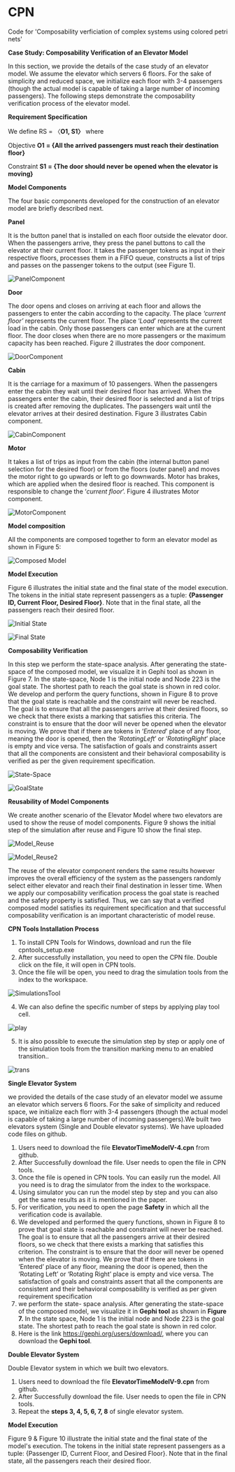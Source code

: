 # CPN
Code for 'Composability verficiation of complex systems using colored petri nets'

**Case Study: Composability Verification of an Elevator Model**

In this section, we provide the details of the case study of an elevator model. We assume the elevator which servers 6 floors. For the sake of simplicity and reduced space, we initialize each floor with 3-4 passengers (though the actual model is capable of taking a large number of incoming passengers). The following steps demonstrate the composability verification process of the elevator model.

**Requirement Specification**

We define RS = 〈**O1, S1〉** where

Objective **O1** **= {**All the arrived passengers must reach their destination floor**}**

Constraint **S1** **= {**The door should never be opened when the elevator is moving**}**

**Model Components**

The four basic components developed for the construction of an elevator model are briefly described next.

**Panel**

It is the button panel that is installed on each floor outside the elevator door. When the passengers arrive, they press the panel buttons to call the elevator at their current floor. It takes the passenger tokens as input in their respective floors, processes them in a FIFO queue, constructs a list of trips and passes on the passenger tokens to the output (see Figure 1). 

![PanelComponent](https://user-images.githubusercontent.com/86586703/123754287-288e1a80-d8d4-11eb-9d67-8c1b734a8f13.JPG)

**Door**

The door opens and closes on arriving at each floor and allows the passengers to enter the cabin according to the capacity. The place *‘current floor’* represents the current floor. The place ‘*Load*’ represents the current load in the cabin. Only those passengers can enter which are at the current floor. The door closes when there are no more passengers or the maximum capacity has been reached. Figure 2 illustrates the door component. 

![DoorComponent](https://user-images.githubusercontent.com/86586703/123754352-393e9080-d8d4-11eb-81a8-6cc27e0de67a.JPG)

**Cabin**

It is the carriage for a maximum of 10 passengers. When the passengers enter the cabin they wait until their desired floor has arrived. When the passengers enter the cabin, their desired floor is selected and a list of trips is created after removing the duplicates. The passengers wait until the elevator arrives at their desired destination. Figure 3 illustrates Cabin component. 

![CabinComponent](https://user-images.githubusercontent.com/86586703/123754403-478cac80-d8d4-11eb-9679-a02a00c1f405.JPG)

**Motor**

It takes a list of trips as input from the cabin (the internal button panel selection for the desired floor) or from the floors (outer panel) and moves the motor right to go upwards or left to go downwards. Motor has brakes, which are applied when the desired floor is reached. This component is responsible to change the ‘*current floor*’. Figure 4 illustrates Motor component. 

![MotorComponent](https://user-images.githubusercontent.com/86586703/123754462-5a06e600-d8d4-11eb-81ef-c36e5c2a5c15.JPG)

**Model composition**

All the components are composed together to form an elevator model as shown in Figure 5:

![Composed Model](https://user-images.githubusercontent.com/86586703/123754891-c84ba880-d8d4-11eb-9c22-dee2b6ab0db2.JPG)

**Model Execution**

Figure 6 illustrates the initial state and the final state of the model execution. The tokens in the initial state represent passengers as a tuple: **{Passenger ID, Current Floor, Desired Floor}**. Note that in the final state, all the passengers reach their desired floor. 

![Initial State](https://user-images.githubusercontent.com/86586703/123755660-938c2100-d8d5-11eb-9062-00f7fe5ccb52.JPG)

![Final State](https://user-images.githubusercontent.com/86586703/123755684-98e96b80-d8d5-11eb-8b2c-1d64b13e4a53.JPG)

**Composability Verification**

In this step we perform the state-space analysis. After generating the state-space of the composed model, we visualize it in Gephi tool as shown in Figure 7. In the state-space, Node 1 is the initial node and Node 223 is the goal state. The shortest path to reach the goal state is shown in red color. We develop and perform the query functions, shown in Figure 8 to prove that the goal state is reachable and the constraint will never be reached. The goal is to ensure that all the passengers arrive at their desired floors, so we check that there exists a marking that satisfies this criteria. The constraint is to ensure that the door will never be opened when the elevator is moving. We prove that if there are tokens in ‘*Entered*’ place of any floor, meaning the door is opened, then the ‘*RotatingLeft*’ or ‘*RotatingRight*’ place is empty and vice versa. The satisfaction of goals and constraints assert that all the components are consistent and their behavioral composability is verified as per the given requirement specification. 

![State-Space](https://user-images.githubusercontent.com/86586703/123756999-f3cf9280-d8d6-11eb-8ce1-97a257d22b8a.JPG)

![GoalState](https://user-images.githubusercontent.com/86586703/123757188-25e0f480-d8d7-11eb-92a5-c19c42b3ecae.JPG)

**Reusability of Model Components**

We create another scenario of the Elevator Model where two elevators are used to show the reuse of model components. Figure 9 shows the initial step of the simulation after reuse and Figure 10 show the final step. 

![Model_Reuse](https://user-images.githubusercontent.com/86586703/123757646-a0aa0f80-d8d7-11eb-8dd9-99b1880831f1.JPG)

![Model_Reuse2](https://user-images.githubusercontent.com/86586703/123757663-a56ec380-d8d7-11eb-9378-b941fd5f72fe.JPG)

The reuse of the elevator component renders the same results however improves the overall efficiency of the system as the passengers randomly select either elevator and reach their final destination in lesser time. When we apply our composability verification process the goal state is reached and the safety property is satisfied. Thus, we can say that a verified composed model satisfies its requirement specification and that successful composability verification is an important characteristic of model reuse. 


**CPN Tools Installation Process**
1. To install CPN Tools for Windows, download and run the file cpntools_setup.exe
2. After successfully installation, you need to open the CPN file. Double click on the file, it will open in CPN tools.
3. Once the file will be open, you need to drag the simulation tools from the index to the workspace.

![SimulationsTool](https://user-images.githubusercontent.com/86586703/123760713-8de50a00-d8da-11eb-82d9-8b2b08480123.JPG)

4. We can also define the specific number of steps by applying play tool cell.

![play](https://user-images.githubusercontent.com/86586703/123761268-15cb1400-d8db-11eb-889d-5921f9162568.JPG)

5. It is also possible to execute the simulation step by step or  apply one of the simulation tools from the transition marking menu to an enabled transition..

![trans](https://user-images.githubusercontent.com/86586703/123761418-3dba7780-d8db-11eb-86de-608ff81e006b.JPG)


**Single Elevator System**

we provided the details of the case study of an elevator model we assume an elevator which servers 6 floors. For the sake of simplicity and reduced space, we initialize each florr with 3-4 passengers (though the actual model is capable of taking a large number of incoming passengers).We built two elevators system (Single and Double elevator systems). We have uploaded code files on github.

1. Users need to download the file **ElevatorTimeModelV-4.cpn** from github. 
2. After Successfully download the file. User needs to open the file in CPN tools.
3. Once the file is opened in CPN tools. You can easily run the model. All you need is to drag the simulator from the index to the workspace.
4. Using simulator you can run the model step by step and you can also get the same results as it is mentioned in the paper.
5. For verification, you need to open the page **Safety** in which all the verification code is available.
6. We developed and performed the query functions, shown in Figure 8 to prove that goal state is reachable and constraint will never be reached. The goal is to ensure that all the passengers arrive at their desired floors, so we check that there exists a marking that satisfies this criterion. The constraint is to ensure that the door will never be opened when the elevator is moving. We prove that if there are tokens in ‘Entered’ place of any floor, meaning the door is opened, then the ‘Rotating Left’ or ‘Rotating Right’ place is empty and vice versa. The satisfaction of goals and constraints assert that all the components are consistent and their behavioral composability is verified as per given requirement specification 
7. we perform the state- space analysis. After generating the state-space of the composed model, we visualize it in **Gephi tool** as shown in **Figure 7.** In the state space, Node 1 is the initial node and Node 223 is the goal state. The shortest path to reach the goal state is shown in red color. 
8. Here is the link https://gephi.org/users/download/, where you can download the **Gephi tool**.

**Double Elevator System**

Double Elevator system in which we built two elevators. 

1. Users need to download the file **ElevatorTimeModelV-9.cpn** from github. 
2. After Successfully download the file. User needs to open the file in CPN tools.
3. Repeat the **steps 3, 4, 5, 6, 7, 8** of single elevator system.

**Model Execution**

Figure 9 & Figure 10 illustrate the initial state and the final state of the model's execution. The tokens in the initial state represent passengers as a tuple: {Passenger
ID, Current Floor, and Desired Floor}. Note that in the final state, all the passengers reach their desired floor.
